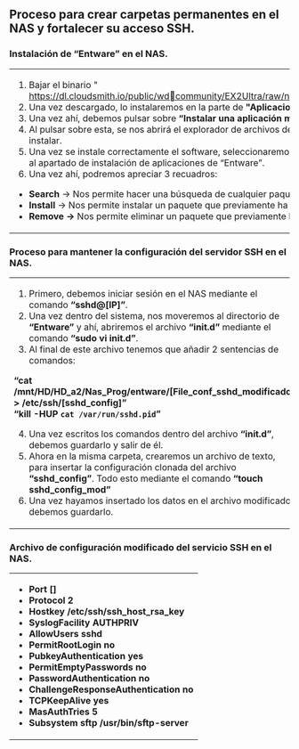 ## Proceso para crear carpetas permanentes en el NAS y fortalecer su acceso SSH. ##
### Instalación de “Entware” en el NAS. ###
<table>
 <tr>
  <td>
  
  1. Bajar el binario " https://dl.cloudsmith.io/public/wdcommunity/EX2Ultra/raw/names/entware/versions/21.04.07/entware_21.04.07_EX2Ultra.bin".
  2. Una vez descargado, lo instalaremos en la parte de <b> "Aplicaciones" </b> de la interfaz gráfica del NAS.
  3. Una vez ahí, debemos pulsar sobre <b> “Instalar una aplicación manualmente”</b>.
  4. Al pulsar sobre esta, se nos abrirá el explorador de archivos de nuestro sistema, para que busquemos el archivo que queremos instalar.
  5. Una vez se instale correctamente el software, seleccionaremos la nueva aplicación y pulsaremos sobre <b> “configurar” </b> para poder al apartado de instalación de aplicaciones de “Entware”. 
  6. Una vez ahí, podremos apreciar 3 recuadros:
  
  - <b> Search </b> → Nos permite hacer una búsqueda de cualquier paquete.
  - <b> Install </b> → Nos permite instalar un paquete que previamente ha sido encontrado.
  - <b> Remove → </b> Nos permite eliminar un paquete que previamente ha sido instalado.
  
  </td>
 </tr>
</table>

### Proceso para mantener la configuración del servidor SSH en el NAS. ###
<table>
 <tr>
  <td>
 
 1. Primero, debemos iniciar sesión en el NAS mediante el comando <b> “sshd@[IP]”</b>.
 2. Una vez dentro del sistema, nos moveremos al directorio de <b> “Entware” </b> y ahí, abriremos el archivo <b> “init.d” </b> mediante el comando <b> “sudo vi init.d”</b>.
 3. Al final de este archivo tenemos que añadir 2 sentencias de comandos:
 
 <b> “cat /mnt/HD/HD_a2/Nas_Prog/entware/[File_conf_sshd_modificado] > /etc/ssh/[sshd_config]” </b>
<br/>
 <b> “kill -HUP `cat /var/run/sshd.pid`” </b> 
 
 4. Una vez escritos los comandos dentro del archivo <b> “init.d”</b>, debemos guardarlo y salir de él.
 5. Ahora en la misma carpeta, crearemos un archivo de texto, para insertar la configuración clonada del archivo <b> “sshd_config”</b>. Todo esto mediante el comando <b> “touch sshd_config_mod”</b>
 6. Una vez hayamos insertado los datos en el archivo modificado, debemos guardarlo.
 
  </td>
 </tr>
</table>

### Archivo de configuración modificado del servicio SSH en el NAS. ###
<table>
 <tr>
  <td>
    
 - <b>Port []</b> 
 - <b>Protocol 2 </b>
 - <b>Hostkey /etc/ssh/ssh_host_rsa_key </b>
 - <b>SyslogFacility AUTHPRIV </b>
 - <b>AllowUsers sshd </b>
 - <b>PermitRootLogin no </b>
 - <b>PubkeyAuthentication yes </b>
 - <b>PermitEmptyPasswords no </b>
 - <b>PasswordAuthentication no </b>
 - <b>ChallengeResponseAuthentication no </b>
 - <b>TCPKeepAlive yes </b>
 - <b>MasAuthTries 5 </b>
 - <b>Subsystem sftp /usr/bin/sftp-server </b>
    
  </td>
 </tr>
</table>
